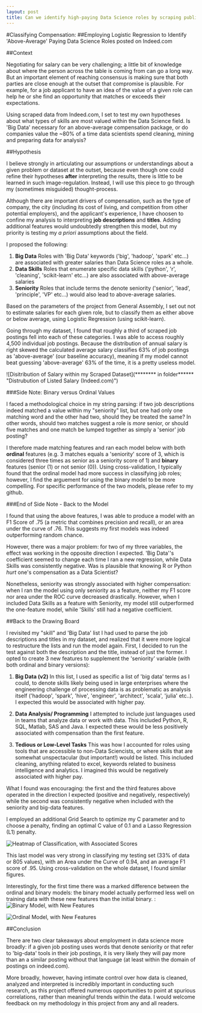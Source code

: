 ```yaml
---
layout: post
title: Can we identify high-paying Data Science roles by scraping public job descriptions?
---
```


#Classifying Compensation:
##Employing Logistic Regression to Identify 'Above-Average' Paying Data Science Roles posted on Indeed.com

##Context

Negotiating for salary can be very challenging; a little bit of knowledge about where the person across the table is coming from can go a long way. But an important element of reaching consensus is making sure that both parties are close enough at the outset that compromise is plausible. For example, for a job applicant to have an idea of the value of a given role can help he or she find an opportunity that matches or exceeds their expectations.

Using scraped data from Indeed.com, I set to test my own hypotheses about what types of skills are most valued within the Data Science field. Is 'Big Data' necessary for an above-average compensation package, or do companies value the ~80% of a time data scientists spend cleaning, mining and preparing data for analysis?

##Hypothesis

I believe strongly in articulating our assumptions or understandings about a given problem or dataset at the outset, because even though one could refine their hypotheses **after** interpreting the results, there is little to be learned in such image-regulation. Instead, I will use this piece to go through my (sometimes misguided) thought-process.

Although there are important drivers of compensation, such as the type of company, the city (including its cost of living, and competition from other potential employers), and the applicant's experience, I have choosen to confine my analysis to interpreting **job descriptions** and **titles**. Adding additional features would undoubtedly strengthen this model, but my priority is testing my _a priori_ assumptions about the field.

I proposed the following:
1. **Big Data** Roles with 'Big Data' keywords ('big', 'hadoop', 'spark' etc...) are associated with greater salaries than Data Science roles as a whole.
1. **Data Skills** Roles that enumerate specific data skills ('python', 'r', 'cleaning', 'scikit-learn' etc...) are also associated with above-average salaries
1. **Seniority** Roles that include terms the denote seniority ('senior', 'lead', 'principle', 'VP' etc...) would also lead to above-average salaries.

Based on the parameters of the project from General Assembly, I set out not to estimate salaries for each given role, but to classify them as either above or below average, using Logistic Regression (using scikit-learn).

Going through my dataset, I found that roughly a third of scraped job postings fell into each of these categories. I was able to access roughly 4,500 individual job postings. Because the distribution of annual salary is right skewed the calculated average salary classifies 63% of job postings as 'above-average' (our baseline accuracy), meaning if my model cannot beat guessing 'above-average' 63% of the time, it is a pretty useless model.

![Disitribution of Salary within my Scraped Dataset](******** in folder****** "Distrubution of Listed Salary (Indeed.com)")

###Side Note: Binary versus Ordinal Values

I faced a methodological choice in my string parsing: if two job descriptions indeed matched a value within my "seniority" list, but one had only one matching word and the other had two, should they be treated the same? In other words, should two matches suggest a role is _more_ senior, or should five matches and one match be lumped together as simply a 'senior' job posting?

I therefore made matching features and ran each model below with both **ordinal** features (e.g. 3 matches equals a 'seniority' score of 3, which is considered three times as senior as a seniority score of 1) and **binary** features (senior (1) or not senior (0)). Using cross-validation, I typically found that the ordinal model had more success in classifying job roles; however, I find the arguement for using the binary model to be more compelling. For specific performance of the two models, please refer to my github.

###End of Side Note - Back to the Model


I found that using the above features, I was able to produce a model with an F1 Score of .75 (a metric that combines precision and recall), or an area under the curve of .76. This suggests my first models was indeed outperforming random chance.

However, there was a major problem: for two of my three variables, the effect was working in the opposite direction I expected. 'Big Data''s coefficient seemed to change each time I ran a new regression, while Data Skills was consistently negative. Was is plausible that knowing R or Python _hurt_ one's compensation as a Data Scientist?

Nonetheless, seniority was strongly associated with higher compensation: when I ran the model using only seniority as a feature, neither my F1 score nor area under the ROC curve decreased drastically. However, when I included Data Skills as a feature with Seniority, my model still outperformed the one-feature model, while 'Skills' still had a negative coefficient.

##Back to the Drawing Board

I revisited my "skill" and 'Big Data' list I had used to parse the job descriptions and titles in my dataset, and realized that it were more logical to restructure the lists and run the model again. First, I decided to run the test against both the description and the title, instead of just the former. I opted to create 3 new features to supplement the 'seniority' variable (with both ordinal and binary versions):

1. **Big Data (v2)** In this list, I used as specific a list of 'big data' terms as I could, to denote skills likely being used in large enterprises where the engineering challenge of processing data is as problematic as analysis itself ('hadoop', 'spark', 'hive', 'engineer', 'architect', 'scala', 'julia' etc..). I expected this would be associated with higher pay.

1. **Data Analysis/ Programming** I attempted to include just languages used in teams that analyze data or work with data. This included Python, R, SQL, Matlab, SAS and Java. I expected these would be less positively associated with compensation than the first feature.

1. **Tedious or Low-Level Tasks** This was how I accounted for roles using tools that are accessible to non-Data Sciencists, or where skills that are somewhat unspectacular (but important!) would be listed. This included cleaning, anything related to excel, keywords related to business intelligence and analytics. I imagined this would be negatively associated with higher pay.

What I found was encouraging: the first and the third features above operated in the direction I expected (positive and negatively, respectively) while the second was consistently negative when included with the seniority and big-data features.

I employed an additional Grid Search to optimize my C parameter and to choose a penalty, finding an optimal C value of 0.1 and a Lasso Regression (L1) penalty.

![Heatmap of Classification, with Associated Scores](htt**?raw=true "A Look Into Jupyter Notebook Output")

This last model was very strong in classifying my testing set (33% of data or 805 values), with an Area under the Curve of 0.94, and an average F1 score of .95. Using cross-validation on the whole dataset, I found similar figures.

Interestingly, for the first time there was a marked difference between the ordinal and binary models: the binary model actually performed less well on training data with these new features than the initial binary.
:
![Binary Model, with New Features](htt**?raw=true "A Look Into Jupyter Notebook Output")

![Ordinal Model, with New Features](htt**?raw=true "A Look Into Jupyter Notebook Output")


##Conclusion

There are two clear takeaways about employment in data science more broadly: if a given job posting uses words that denote seniority or that refer to 'big-data' tools in their job postings, it is very likely they will pay more than an a similar posting without that language (at least within the domain of postings on indeed.com).

More broadly, however, having intimate control over how data is cleaned, analyzed and interpreted is incredibly important in conducting such research, as this project offered numerous opportunities to point at spurious correlations, rather than meaningful trends within the data. I would welcome feedback on my methodology in this project from any and all readers.
